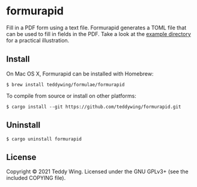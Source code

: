 formurapid
==========

Fill in a PDF form using a text file. Formurapid generates a TOML file that can
be used to fill in fields in the PDF. Take a look at the [example directory] for
a practical illustration.


## Install
On Mac OS X, Formurapid can be installed with Homebrew:

	$ brew install teddywing/formulae/formurapid

To compile from source or install on other platforms:

	$ cargo install --git https://github.com/teddywing/formurapid.git


## Uninstall

	$ cargo uninstall formurapid


## License
Copyright © 2021 Teddy Wing. Licensed under the GNU GPLv3+ (see the included
COPYING file).


[example directory]: ./example/
